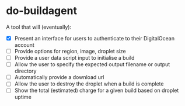do-buildagent
=============

A tool that will (eventually):
- [x] Present an interface for users to authenticate to their DigitalOcean account
- [ ] Provide options for region, image, droplet size
- [ ] Provide a user data script input to initialise a build
- [ ] Allow the user to specify the expected output filename or output directory
- [ ] Automatically provide a download url
- [ ] Allow the user to destroy the droplet when a build is complete
- [ ] Show the total (estimated) charge for a given build based on droplet uptime
